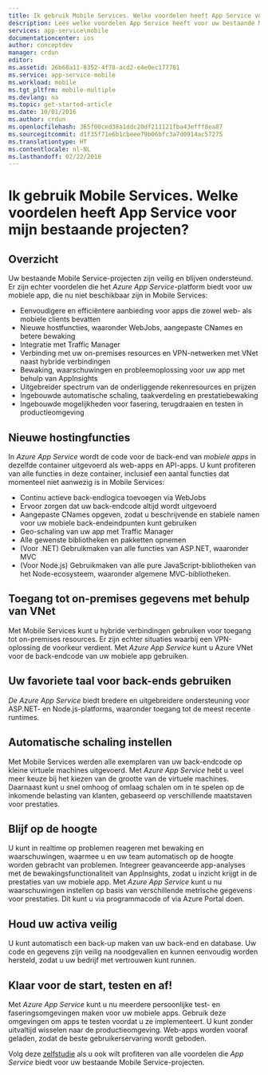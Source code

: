 ```yaml
---
title: Ik gebruik Mobile Services. Welke voordelen heeft App Service voor mijn bestaande projecten?
description: Lees welke voordelen App Service heeft voor uw bestaande Mobile Services-projecten.
services: app-service\mobile
documentationcenter: ios
author: conceptdev
manager: crdun
editor: 
ms.assetid: 26b68a11-8352-4f78-acd2-e4e0ec177781
ms.service: app-service-mobile
ms.workload: mobile
ms.tgt_pltfrm: mobile-multiple
ms.devlang: na
ms.topic: get-started-article
ms.date: 10/01/2016
ms.author: crdun
ms.openlocfilehash: 365f00ced38a1ddc20df211121fba43efff8ea87
ms.sourcegitcommit: d1f35f71e6b1cbeee79b06bfc3a7d0914ac57275
ms.translationtype: HT
ms.contentlocale: nl-NL
ms.lasthandoff: 02/22/2018
---
```

# <a name="getting-started"> </a>Ik gebruik Mobile Services. Welke voordelen heeft App Service voor mijn bestaande projecten?
## <a name="overview"></a>Overzicht
Uw bestaande Mobile Service-projecten zijn veilig en blijven ondersteund. Er zijn echter voordelen die het *Azure App Service*-platform biedt voor uw mobiele app, die nu niet beschikbaar zijn in Mobile Services:

* Eenvoudigere en efficiëntere aanbieding voor apps die zowel web- als mobiele clients bevatten
* Nieuwe hostfuncties, waaronder WebJobs, aangepaste CNames en betere bewaking
* Integratie met Traffic Manager
* Verbinding met uw on-premises resources en VPN-netwerken met VNet naast hybride verbindingen
* Bewaking, waarschuwingen en probleemoplossing voor uw app met behulp van AppInsights
* Uitgebreider spectrum van de onderliggende rekenresources en prijzen
* Ingebouwde automatische schaling, taakverdeling en prestatiebewaking
* Ingebouwde mogelijkheden voor fasering, terugdraaien en testen in productieomgeving

## <a name="new-hosting-features"></a>Nieuwe hostingfuncties
In *Azure App Service* wordt de code voor de back-end van *mobiele apps* in dezelfde container uitgevoerd als web-apps en API-apps. U kunt profiteren van alle functies in deze container, inclusief een aantal functies dat momenteel niet aanwezig is in Mobile Services:

* Continu actieve back-endlogica toevoegen via WebJobs
* Ervoor zorgen dat uw back-endcode altijd wordt uitgevoerd
* Aangepaste CNames opgeven, zodat u beschrijvende en stabiele namen voor uw mobiele back-endeindpunten kunt gebruiken
* Geo-schaling van uw app met Traffic Manager
* Alle gewenste bibliotheken en pakketten opnemen
* (Voor .NET) Gebruikmaken van alle functies van ASP.NET, waaronder MVC
* (Voor Node.js) Gebruikmaken van alle pure JavaScript-bibliotheken van het Node-ecosysteem, waaronder algemene MVC-bibliotheken.

## <a name="access-on-premises-data-using-vnet"></a>Toegang tot on-premises gegevens met behulp van VNet
Met Mobile Services kunt u hybride verbindingen gebruiken voor toegang tot on-premises resources. Er zijn echter situaties waarbij een VPN-oplossing de voorkeur verdient. Met *Azure App Service* kunt u Azure VNet voor de back-endcode van uw mobiele app gebruiken.

## <a name="use-your-favorite-backend-language"></a>Uw favoriete taal voor back-ends gebruiken
*De Azure App Service* biedt bredere en uitgebreidere ondersteuning voor ASP.NET- en Node.js-platforms, waaronder toegang tot de meest recente runtimes.

## <a name="set-up-automatic-scale"></a>Automatische schaling instellen
Met Mobile Services werden alle exemplaren van uw back-endcode op kleine virtuele machines uitgevoerd. Met *Azure App Service* hebt u veel meer keuze bij het kiezen van de grootte van de virtuele machines. Daarnaast kunt u snel omhoog of omlaag schalen om in te spelen op de inkomende belasting van klanten, gebaseerd op verschillende maatstaven voor prestaties.

## <a name="be-in-the-know"></a>Blijf op de hoogte
U kunt in realtime op problemen reageren met bewaking en waarschuwingen, waarmee u en uw team automatisch op de hoogte worden gebracht van problemen. Integreer geavanceerde app-analyses met de bewakingsfunctionaliteit van AppInsights, zodat u inzicht krijgt in de prestaties van uw mobiele app. Met *Azure App Service* kunt u nu waarschuwingen instellen op basis van verschillende metrische gegevens voor prestaties. Dit kunt u via programmacode of via Azure Portal doen.

## <a name="keep-your-assets-safe"></a>Houd uw activa veilig
U kunt automatisch een back-up maken van uw back-end en database. Uw code en gegevens zijn veilig na noodgevallen en kunnen eenvoudig worden hersteld, zodat u uw bedrijf met vertrouwen kunt runnen.

## <a name="ready-stage-go"></a>Klaar voor de start, testen en af!
Met *Azure App Service* kunt u nu meerdere persoonlijke test- en faseringsomgevingen maken voor uw mobiele apps. Gebruik deze omgevingen om apps te testen voordat u ze implementeert. U kunt zonder uitvaltijd wisselen naar de productieomgeving. Web-apps worden vooraf geladen, zodat de beste gebruikerservaring wordt geboden.

Volg deze [zelfstudie](app-service-mobile-migrating-from-mobile-services.md) als u ook wilt profiteren van alle voordelen die *App Service* biedt voor uw bestaande Mobile Service-projecten.
